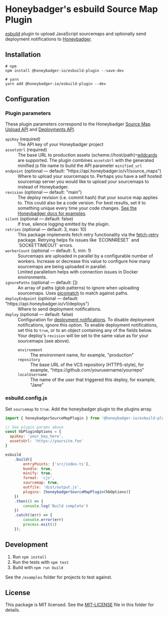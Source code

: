 # Honeybadger's esbuild Source Map Plugin

[esbuild](https://esbuild.github.io/) plugin to upload JavaScript
sourcemaps and optionally send deployment notifications to [Honeybadger](https://docs.honeybadger.io/lib/javascript/guides/using-source-maps/).

## Installation

```
# npm
npm install @honeybadger-io/esbuild-plugin --save-dev

# yarn
yarn add @honeybadger-io/esbuild-plugin --dev
```


## Configuration

### Plugin parameters

These plugin parameters correspond to the Honeybadger [Source Map Upload API](https://docs.honeybadger.io/api/reporting-source-maps/) and [Deployments API](https://docs.honeybadger.io/api/reporting-deployments/).

<dl>
  <dt><code>apiKey</code> (required)</dt>
  <dd>The API key of your Honeybadger project</dd>

  <dt><code>assetsUrl</code> (required)</dt>
  <dd>The base URL to production assets (scheme://host/path)<code>*</code><a href="https://docs.honeybadger.io/api/reporting-source-maps/#wildcards">wildcards</a> are supported. The plugin combines <code>assetsUrl</code> with the generated minified js file name to build the API parameter <code>minified_url</code></dd>

  <dt><code>endpoint</code> (optional &mdash; default: "https://api.honeybadger.io/v1/source_maps")</dt>
  <dd>Where to upload your sourcemaps to. Perhaps you have a self hosted
  sourcemap server you would like to upload your sourcemaps to instead
  of Honeybadger.</dd>

  <dt><code>revision</code> (optional &mdash; default: "main")</dt>
  <dd>The deploy revision (i.e. commit hash) that your source map applies to. This could also be a code version. For best results, set it to something unique every time your code changes. <a href="https://docs.honeybadger.io/lib/javascript/guides/using-source-maps.html#versioning-your-project">See the Honeybadger docs for examples</a>.</dd>

  <dt><code>silent</code> (optional &mdash; default: false)</dt>
  <dd>If true, silence logging emitted by the plugin.</dd>

  <dt><code>retries</code> (optional &mdash; default: 3, max: 10)</dt>
  <dd>This package implements fetch retry functionality via the <a href="https://github.com/vercel/fetch-retry">fetch-retry</a> package. Retrying helps fix issues like `ECONNRESET` and `SOCKETTIMEOUT` errors.
  </dd>

  <dt><code>workerCount</code> (optional &mdash; default: 5, min: 1)</dt>
  <dd>Sourcemaps are uploaded in parallel by a configurable number of 
  workers. Increase or decrease this value to configure how many sourcemaps
  are being uploaded in parallel.</br>
  Limited parallelism helps with connection issues in Docker environments.</dd>

  <dt><code>ignorePaths</code> (optional &mdash; default: [])</dt>
  <dd>An array of paths (glob patterns) to ignore when uploading sourcemaps. Uses <a href="https://github.com/micromatch/picomatch">picomatch</a> to match against paths. 
  </dd>

  <dt><code>deployEndpoint</code> (optional &mdash; default: "https://api.honeybadger.io/v1/deploys")</dt>
  <dd>Where to send deployment notifications.</dd>

  <dt><code>deploy</code> (optional &mdash; default: false)</dt>
  <dd>
  Configuration for <a href="https://docs.honeybadger.io/api/reporting-deployments/">deployment notifications</a>. To disable deployment notifications, ignore this option. To enable deployment notifications, set this to <code>true</code>, or to an object containing any of the fields below. Your deploy's <code>revision</code> will be set to the same value as for your sourcemaps (see above). 

  <dl>
    <dt><code>environment</code></dt>
    <dd>The environment name, for example, "production"</dd>
    <dt><code>repository</code></dt>
    <dd>The base URL of the VCS repository (HTTPS-style), for example, "https://github.com/yourusername/yourrepo"</dd>
    <dt><code>localUsername</code></dt>
    <dd>The name of the user that triggered this deploy, for example, "Jane"</dd>
  </dl>
  </dd>
</dl>

### esbuild.config.js
Set `sourcemap` to `true`. Add the honeybadger plugin to the plugins array.
```javascript
import { honeybadgerSourceMapPlugin } from '@honeybadger-io/esbuild-plugin'

// See plugin params above
const hbPluginOptions = {
  apiKey: 'your_key_here', 
  assetsUrl: 'https://yoursite.foo'
}

esbuild
    .build({
        entryPoints: ['src/index.ts'],
        bundle: true,
        minify: true,
        format: 'cjs',
        sourcemap: true,
        outfile: 'dist/output.js',
        plugins: [honeybadgerSourceMapPlugin(hbOptions)]
    })
    .then(() => {
        console.log('Build complete')
    })
    .catch((err) => {
        console.error(err)
        process.exit(1)
    });
```

## Development

1. Run `npm install`
2. Run the tests with `npm test`
3. Build with `npm run build`

See the `/examples` folder for projects to test against.

## License

This package is MIT licensed. See the [MIT-LICENSE](./MIT-LICENSE) file in this folder for details.
